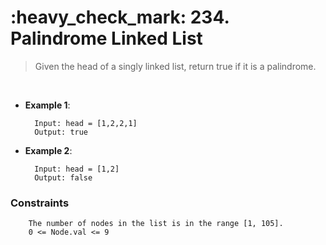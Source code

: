 <h1>:heavy_check_mark: 234. Palindrome Linked List</h1>
<blockquote>Given the head of a singly linked list, return true if it is a palindrome.
</blockquote><br>

* **Example 1**:<br>

        Input: head = [1,2,2,1]
        Output: true
      
* **Example 2**:<br>

        Input: head = [1,2]
        Output: false


### **Constraints**

        The number of nodes in the list is in the range [1, 105].
        0 <= Node.val <= 9
